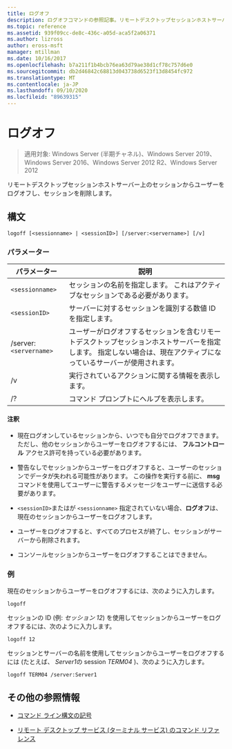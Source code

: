 ```yaml
---
title: ログオフ
description: ログオフコマンドの参照記事。リモートデスクトップセッションホストサーバー上のセッションからユーザーをログオフし、セッションを削除します。
ms.topic: reference
ms.assetid: 939f09cc-de8c-436c-a05d-aca5f2a06371
ms.author: lizross
author: eross-msft
manager: mtillman
ms.date: 10/16/2017
ms.openlocfilehash: b7a211f1b4bcb76ea63d79ae38d1cf78c757d6e0
ms.sourcegitcommit: db2d46842c68813d043738d6523f13d8454fc972
ms.translationtype: MT
ms.contentlocale: ja-JP
ms.lasthandoff: 09/10/2020
ms.locfileid: "89639315"
---
```

# <a name="logoff"></a>ログオフ

> 適用対象: Windows Server (半期チャネル)、Windows Server 2019、Windows Server 2016、Windows Server 2012 R2、Windows Server 2012

リモートデスクトップセッションホストサーバー上のセッションからユーザーをログオフし、セッションを削除します。

## <a name="syntax"></a>構文
```
logoff [<sessionname> | <sessionID>] [/server:<servername>] [/v]
```

### <a name="parameters"></a>パラメーター

| パラメーター | 説明 |
| --------- | ----------- |
| `<sessionname>` | セッションの名前を指定します。 これはアクティブなセッションである必要があります。|
| `<sessionID>` | サーバーに対するセッションを識別する数値 ID を指定します。 |
| /server:`<servername>` | ユーザーがログオフするセッションを含むリモートデスクトップセッションホストサーバーを指定します。 指定しない場合は、現在アクティブになっているサーバーが使用されます。 |
| /v | 実行されているアクションに関する情報を表示します。 |
| /? | コマンド プロンプトにヘルプを表示します。 |

#### <a name="remarks"></a>注釈

- 現在ログオンしているセッションから、いつでも自分でログオフできます。 ただし、他のセッションからユーザーをログオフするには、 **フルコントロール** アクセス許可を持っている必要があります。

- 警告なしでセッションからユーザーをログオフすると、ユーザーのセッションでデータが失われる可能性があります。 この操作を実行する前に、 **msg** コマンドを使用してユーザーに警告するメッセージをユーザーに送信する必要があります。

- `<sessionID>`またはが `<sessionname>` 指定されていない場合、**ログオフ**は、現在のセッションからユーザーをログオフします。

- ユーザーをログオフすると、すべてのプロセスが終了し、セッションがサーバーから削除されます。

- コンソールセッションからユーザーをログオフすることはできません。

### <a name="examples"></a>例

現在のセッションからユーザーをログオフするには、次のように入力します。

```
logoff
```

セッションの ID (例: *セッション 12*) を使用してセッションからユーザーをログオフするには、次のように入力します。

```
logoff 12
```

セッションとサーバーの名前を使用してセッションからユーザーをログオフするには (たとえば、 *Server1*の session *TERM04* )、次のように入力します。

```
logoff TERM04 /server:Server1
```

## <a name="additional-references"></a>その他の参照情報

- [コマンド ライン構文の記号](command-line-syntax-key.md)

- [リモート デスクトップ サービス (ターミナル サービス) のコマンド リファレンス](remote-desktop-services-terminal-services-command-reference.md)
